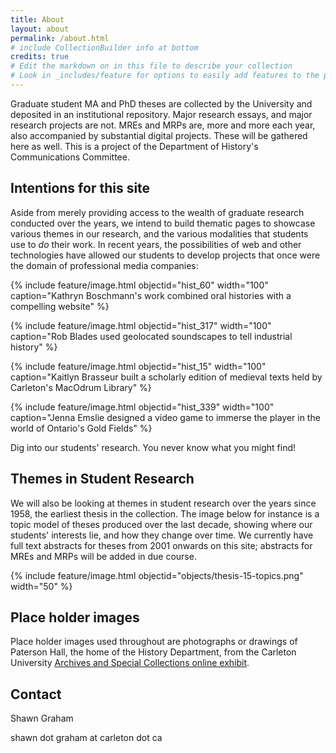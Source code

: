 ```yaml
---
title: About
layout: about
permalink: /about.html
# include CollectionBuilder info at bottom
credits: true
# Edit the markdown on in this file to describe your collection
# Look in _includes/feature for options to easily add features to the page
---
```


Graduate student MA and PhD theses are collected by the University and deposited in an institutional repository. Major research essays, and major research projects are not. MREs and MRPs are, more and more each year, also accompanied by substantial digital projects. These will be gathered here as well. This is a project of the Department of History's Communications Committee.

## Intentions for this site

Aside from merely providing access to the wealth of graduate research conducted over the years, we intend to build thematic pages to showcase various themes in our research, and the various modalities that students use to _do_ their work. In recent years, the possibilities of web and other technologies have allowed our students to develop projects that once were the domain of professional media companies:

{% include feature/image.html objectid="hist_60" width="100" caption="Kathryn Boschmann's work combined oral histories with a compelling website" %}

{% include feature/image.html objectid="hist_317" width="100" caption="Rob Blades used geolocated soundscapes to tell industrial history" %}

{% include feature/image.html objectid="hist_15" width="100" caption="Kaitlyn Brasseur built a scholarly edition of medieval texts held by Carleton's MacOdrum Library" %}

{% include feature/image.html objectid="hist_339" width="100" caption="Jenna Emslie designed a video game to immerse the player in the world of Ontario's Gold Fields" %}

Dig into our students' research. You never know what you might find!

## Themes in Student Research

We will also be looking at themes in student research over the years since 1958, the earliest thesis in the collection. The image below for instance is a topic model of theses produced over the last decade, showing where our students' interests lie, and how they change over time. We currently have full text abstracts for theses from 2001 onwards on this site; abstracts for MREs and MRPs will be added in due course. 

{% include feature/image.html objectid="objects/thesis-15-topics.png" width="50" %}

## Place holder images

Place holder images used throughout are photographs or drawings of Paterson Hall, the home of the History Department, from the Carleton University [Archives and Special Collections online exhibit](https://asc.library.carleton.ca/exhibits/whats_in_a_name/paterson).

## Contact

Shawn Graham

shawn dot graham at carleton dot ca



